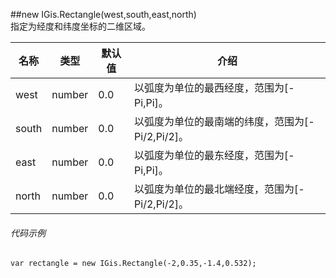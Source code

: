 ##new IGis.Rectangle(west,south,east,north)  
指定为经度和纬度坐标的二维区域。  
  
  
名称|类型|默认值|介绍  
-|-|-|-   
west |number |0.0 |以弧度为单位的最西经度，范围为[-Pi,Pi]。  
south |number |0.0 |以弧度为单位的最南端的纬度，范围为[-Pi/2,Pi/2]。  
east |number |0.0 |以弧度为单位的最东经度，范围为[-Pi,Pi]。  
north |number |0.0 |以弧度为单位的最北端经度，范围为[-Pi/2,Pi/2]。  

###### 代码示例
  
    var rectangle = new IGis.Rectangle(-2,0.35,-1.4,0.532);